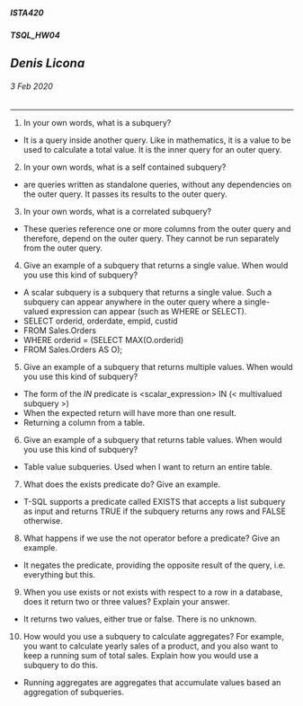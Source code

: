 ﻿##### __ISTA420__ 
##### __TSQL_HW04__

## *Denis Licona*
###### *3 Feb 2020* 
---

1. In your own words, what is a subquery?
* It is a query inside another query. Like in mathematics, it is a value to be used to calculate a total value. It is the inner query for an outer query. 

2. In your own words, what is a self contained subquery?
* are queries written as standalone queries, without any dependencies on the outer query. It passes its results to the outer query. 

3. In your own words, what is a correlated subquery?
* These queries reference one or more columns from the outer query and therefore, depend on the outer query. They cannot be run separately from the outer query. 

4. Give an example of a subquery that returns a single value. When would you use this kind of subquery?
* A scalar subquery is a subquery that returns a single value. Such a subquery can appear anywhere in the outer query where a single-valued expression can appear (such as WHERE or SELECT).
* SELECT orderid, orderdate, empid, custid
* FROM Sales.Orders
* WHERE orderid = (SELECT MAX(O.orderid)
* FROM Sales.Orders AS O);

5. Give an example of a subquery that returns multiple values. When would you use this kind of subquery?
* The form of the *IN* predicate is
<scalar_expression> IN (< multivalued subquery >)
* When the expected return will have more than one result. 
* Returning a column from a table. 

6. Give an example of a subquery that returns table values. When would you use this kind of subquery?
* Table value subqueries. Used when I want to return an entire table. 

7. What does the exists predicate do? Give an example.
* T-SQL supports a predicate called EXISTS that accepts a list subquery as input and returns TRUE if the subquery returns any rows and FALSE otherwise.

8. What happens if we use the not operator before a predicate? Give an example.
* It negates the predicate, providing the opposite result of the query, i.e. everything but this. 

9. When you use exists or not exists with respect to a row in a database, does it return two or three values? Explain your answer.
* It returns two values, either true or false. There is no unknown. 

10. How would you use a subquery to calculate aggregates? For example, you want to calculate yearly sales of a product, and you also want to keep a running sum of total sales. Explain how you would use a subquery to do this.
* Running aggregates are aggregates that accumulate values based an aggregation of subqueries.